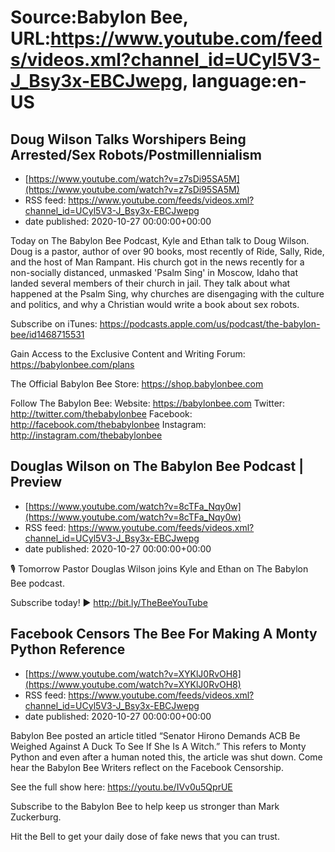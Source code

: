 # Source:Babylon Bee, URL:https://www.youtube.com/feeds/videos.xml?channel_id=UCyl5V3-J_Bsy3x-EBCJwepg, language:en-US

## Doug Wilson Talks Worshipers Being Arrested/Sex Robots/Postmillennialism
 - [https://www.youtube.com/watch?v=z7sDi95SA5M](https://www.youtube.com/watch?v=z7sDi95SA5M)
 - RSS feed: https://www.youtube.com/feeds/videos.xml?channel_id=UCyl5V3-J_Bsy3x-EBCJwepg
 - date published: 2020-10-27 00:00:00+00:00

Today on The Babylon Bee Podcast, Kyle and Ethan talk to Doug Wilson. Doug is a pastor, author of over 90 books, most recently of Ride, Sally, Ride, and the host of Man Rampant. His church got in the news recently for a non-socially distanced, unmasked 'Psalm Sing' in Moscow, Idaho that landed several members of their church in jail. They talk about what happened at the Psalm Sing, why churches are disengaging with the culture and politics, and why a Christian would write a book about sex robots.

Subscribe on iTunes: https://podcasts.apple.com/us/podcast/the-babylon-bee/id1468715531

Gain Access to the Exclusive Content and Writing Forum: https://babylonbee.com/plans

The Official Babylon Bee Store: https://shop.babylonbee.com

Follow The Babylon Bee:
Website: https://babylonbee.com
Twitter: http://twitter.com/thebabylonbee
Facebook: http://facebook.com/thebabylonbee
Instagram: http://instagram.com/thebabylonbee

## Douglas Wilson on The Babylon Bee Podcast | Preview
 - [https://www.youtube.com/watch?v=8cTFa_Nqy0w](https://www.youtube.com/watch?v=8cTFa_Nqy0w)
 - RSS feed: https://www.youtube.com/feeds/videos.xml?channel_id=UCyl5V3-J_Bsy3x-EBCJwepg
 - date published: 2020-10-27 00:00:00+00:00

🎙 Tomorrow Pastor Douglas Wilson joins Kyle and Ethan on The Babylon Bee podcast.

Subscribe today! ▶️ http://bit.ly/TheBeeYouTube

## Facebook Censors The Bee For Making A Monty Python Reference
 - [https://www.youtube.com/watch?v=XYKlJ0RvOH8](https://www.youtube.com/watch?v=XYKlJ0RvOH8)
 - RSS feed: https://www.youtube.com/feeds/videos.xml?channel_id=UCyl5V3-J_Bsy3x-EBCJwepg
 - date published: 2020-10-27 00:00:00+00:00

Babylon Bee posted an article titled “Senator Hirono Demands ACB Be Weighed Against A Duck To See If She Is A Witch.” This refers to Monty Python and even after a human noted this, the article was shut down. Come hear the Babylon Bee Writers reflect on the Facebook Censorship. 

See the full show here:
https://youtu.be/IVv0u5QprUE

Subscribe to the Babylon Bee to help keep us stronger than Mark Zuckerburg. 

Hit the Bell to get your daily dose of fake news that you can trust.

